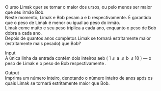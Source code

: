O urso Limak quer se tornar o maior dos ursos, ou pelo menos ser maior que seu irmão Bob.  
Neste momento, Limak e Bob pesam a e b respectivamente. É garantido que o peso de Limak é menor ou igual ao peso do irmão.  
Limak come muito e seu peso triplica a cada ano, enquanto o peso de Bob dobra a cada ano.  
Depois de quantos anos completos Limak se tornará estritamente maior (estritamente mais pesado) que Bob?

Input  
A única linha da entrada contém dois inteiros aeb ( 1 ≤  a  ≤  b  ≤ 10 ) — o peso de Limak e o peso de Bob respectivamente .

Output  
Imprima um número inteiro, denotando o número inteiro de anos após os quais Limak se tornará estritamente maior que Bob.
